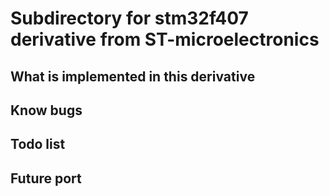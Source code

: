 # Subdirectory for stm32f407 derivative from ST-microelectronics

## What is implemented in this derivative

## Know bugs

## Todo list

## Future port

